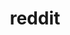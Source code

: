 ---
layout: redirect
title: reddit
readable: Reddit
link: https://www.reddit.com/u/Fennifith
name: Fennifith
verb: snoo
---